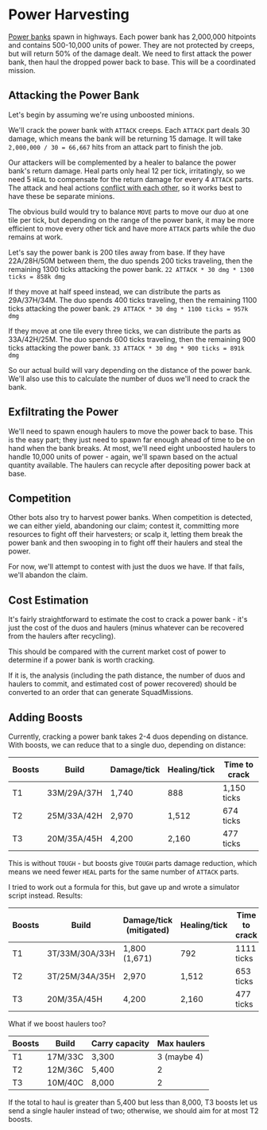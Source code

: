 # Power Harvesting

[Power banks](https://docs.screeps.com/api/#StructurePowerBank) spawn in highways. Each power bank has 2,000,000 hitpoints and contains 500-10,000 units of power. They are not protected by creeps, but will return 50% of the damage dealt. We need to first attack the power bank, then haul the dropped power back to base. This will be a coordinated mission.

## Attacking the Power Bank

Let's begin by assuming we're using unboosted minions.

We'll crack the power bank with `ATTACK` creeps. Each `ATTACK` part deals 30 damage, which means the bank will be returning 15 damage. It will take `2,000,000 / 30 = 66,667` hits from an attack part to finish the job.

Our attackers will be complemented by a healer to balance the power bank's return damage. Heal parts only heal 12 per tick, irritatingly, so we need 5 `HEAL` to compensate for the return damage for every 4 `ATTACK` parts. The attack and heal actions [conflict with each other](https://docs.screeps.com/simultaneous-actions.html), so it works best to have these be separate minions.

The obvious build would try to balance `MOVE` parts to move our duo at one tile per tick, but depending on the range of the power bank, it may be more efficient to move every other tick and have more `ATTACK` parts while the duo remains at work.

Let's say the power bank is 200 tiles away from base. If they have 22A/28H/50M between them, the duo spends 200 ticks traveling, then the remaining 1300 ticks attacking the power bank. `22 ATTACK * 30 dmg * 1300 ticks = 858k dmg` 

If they move at half speed instead, we can distribute the parts as 29A/37H/34M. The duo spends 400 ticks traveling, then the remaining 1100 ticks attacking the power bank. `29 ATTACK * 30 dmg * 1100 ticks = 957k dmg`

If they move at one tile every three ticks, we can distribute the parts as 33A/42H/25M. The duo spends 600 ticks traveling, then the remaining 900 ticks attacking the power bank. `33 ATTACK * 30 dmg * 900 ticks = 891k dmg`

So our actual build will vary depending on the distance of the power bank. We'll also use this to calculate the number of duos we'll need to crack the bank.

## Exfiltrating the Power

We'll need to spawn enough haulers to move the power back to base. This is the easy part; they just need to spawn far enough ahead of time to be on hand when the bank breaks. At most, we'll need eight unboosted haulers to handle 10,000 units of power - again, we'll spawn based on the actual quantity available. The haulers can recycle after depositing power back at base.

## Competition

Other bots also try to harvest power banks. When competition is detected, we can either yield, abandoning our claim; contest it, committing more resources to fight off their harvesters; or scalp it, letting them break the power bank and then swooping in to fight off their haulers and steal the power.

For now, we'll attempt to contest with just the duos we have. If that fails, we'll abandon the claim.

## Cost Estimation

It's fairly straightforward to estimate the cost to crack a power bank - it's just the cost of the duos and haulers (minus whatever can be recovered from the haulers after recycling).

This should be compared with the current market cost of power to determine if a power bank is worth cracking.

If it is, the analysis (including the path distance, the number of duos and haulers to commit, and estimated cost of power recovered) should be converted to an order that can generate SquadMissions.

## Adding Boosts

Currently, cracking a power bank takes 2-4 duos depending on distance. With boosts, we can reduce that to a single duo, depending on distance:

| Boosts | Build       | Damage/tick | Healing/tick | Time to crack |
| ------ | ----------- | ----------- | ------------ | ------------- |
| T1     | 33M/29A/37H | 1,740       | 888          | 1,150 ticks   |
| T2     | 25M/33A/42H | 2,970       | 1,512        | 674 ticks     |
| T3     | 20M/35A/45H | 4,200       | 2,160        | 477 ticks     |

This is without `TOUGH` - but boosts give `TOUGH` parts damage reduction, which means we need fewer `HEAL` parts for the same number of `ATTACK` parts. 

I tried to work out a formula for this, but gave up and wrote a simulator script instead. Results:

| Boosts | Build          | Damage/tick (mitigated) | Healing/tick | Time to crack |
| ------ | -------------- | ----------------------- | ------------ | ------------- |
| T1     | 3T/33M/30A/33H | 1,800 (1,671)           | 792          | 1111 ticks     |
| T2     | 3T/25M/34A/35H | 2,970                   | 1,512        | 653 ticks     |
| T3     | 20M/35A/45H    | 4,200                   | 2,160        | 477 ticks     |

What if we boost haulers too?

| Boosts | Build   | Carry capacity | Max haulers |
| ------ | ------- | -------------- | ----------- |
| T1     | 17M/33C | 3,300          | 3 (maybe 4) |
| T2     | 12M/36C | 5,400          | 2           |
| T3     | 10M/40C | 8,000          | 2           |

If the total to haul is greater than 5,400 but less than 8,000, T3 boosts let us send a single hauler instead of two; otherwise, we should aim for at most T2 boosts.

